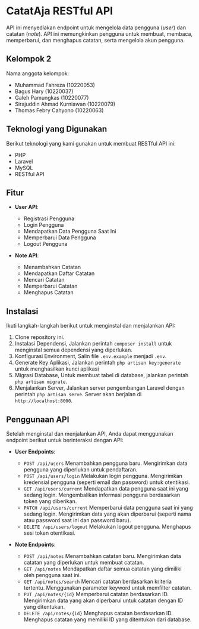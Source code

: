 # CatatAja RESTful API

API ini menyediakan endpoint untuk mengelola data pengguna (_user_) dan catatan (_note_). API ini memungkinkan pengguna untuk membuat, membaca, memperbarui, dan menghapus catatan, serta mengelola akun pengguna.

## Kelompok 2

Nama anggota kelompok:

-   Muhammad Fahreza (10220053)
-   Bagus Hary (10220037)
-   Galeh Pamungkas (10220077)
-   Sirajuddin Ahmad Kurniawan (10220079)
-   Thomas Febry Cahyono (10220063)

## Teknologi yang Digunakan

Berikut teknologi yang kami gunakan untuk membuat RESTful API ini:

-   PHP
-   Laravel
-   MySQL
-   RESTful API

## Fitur

-   **User API**:

    -   Registrasi Pengguna
    -   Login Pengguna
    -   Mendapatkan Data Pengguna Saat Ini
    -   Memperbarui Data Pengguna
    -   Logout Pengguna

-   **Note API**:
    -   Menambahkan Catatan
    -   Mendapatkan Daftar Catatan
    -   Mencari Catatan
    -   Memperbarui Catatan
    -   Menghapus Catatan

## Instalasi

Ikuti langkah-langkah berikut untuk menginstal dan menjalankan API:

1. Clone repository ini.
2. Instalasi Dependensi, Jalankan perintah `composer install` untuk menginstal semua dependensi yang diperlukan.
3. Konfigurasi Environment, Salin file `.env.example` menjadi `.env`.
4. Generate Key Aplikasi, Jalankan perintah `php artisan key:generate` untuk menghasilkan kunci aplikasi
5. Migrasi Database, Untuk membuat tabel di database, jalankan perintah `php artisan migrate`.
6. Menjalankan Server, Jalankan server pengembangan Laravel dengan perintah `php artisan serve`. Server akan berjalan di `http://localhost:8000`.

## Penggunaan API

Setelah menginstal dan menjalankan API, Anda dapat menggunakan endpoint berikut untuk berinteraksi dengan API:

-   **User Endpoints**:

    -   `POST /api/users` Menambahkan pengguna baru. Mengirimkan data pengguna yang diperlukan untuk pendaftaran.
    -   `POST /api/users/login` Melakukan login pengguna. Mengirimkan kredensial pengguna (seperti email dan password) untuk otentikasi.
    -   `GET /api/users/current` Mendapatkan data pengguna saat ini yang sedang login. Mengembalikan informasi pengguna berdasarkan token yang diberikan.
    -   `PATCH /api/users/current` Memperbarui data pengguna saat ini yang sedang login. Mengirimkan data yang akan diperbarui (seperti nama atau password saat ini dan password baru).
    -   `DELETE /api/users/logout` Melakukan logout pengguna. Menghapus sesi token otentikasi.

-   **Note Endpoints**:
    -   `POST /api/notes` Menambahkan catatan baru. Mengirimkan data catatan yang diperlukan untuk membuat catatan.
    -   `GET /api/notes` Mendapatkan daftar semua catatan yang dimiliki oleh pengguna saat ini.
    -   `GET /api/notes/search` Mencari catatan berdasarkan kriteria tertentu. Menggunakan parameter keyword untuk memfilter catatan.
    -   `PUT /api/notes/{id}` Memperbarui catatan berdasarkan ID. Mengirimkan data yang akan diperbarui untuk catatan dengan ID yang ditentukan.
    -   `DELETE /api/notes/{id}` Menghapus catatan berdasarkan ID. Menghapus catatan yang memiliki ID yang ditentukan dari database.
